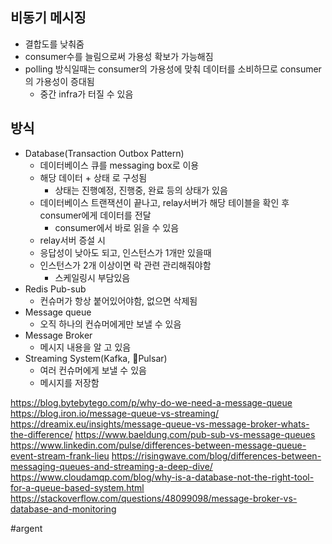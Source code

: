 ## 비동기 메시징
- 결합도를 낮춰줌
- consumer수를 늘림으로써 가용성 확보가 가능해짐
- polling 방식일때는 consumer의 가용성에 맞춰 데이터를 소비하므로 consumer의 가용성이 증대됨
	- 중간 infra가 터질 수 있음

## 방식
- Database(Transaction Outbox Pattern)
	- 데이터베이스 큐를 messaging box로 이용
	- 해당 데이터 + 상태 로 구성됨
		- 상태는 진행예정, 진행중, 완료 등의 상태가 있음
	- 데이터베이스 트랜잭션이 끝나고, relay서버가 해당 테이블을 확인 후 consumer에게 데이터를 전달
		- consumer에서 바로 읽을 수 있음
	- relay서버 증설 시 
	- 응답성이 낮아도 되고, 인스턴스가 1개만 있을때
	- 인스턴스가 2개 이상이면 락 관련 관리해줘야함
		- 스케일링시 부담있음
- Redis Pub-sub
	- 컨슈머가 항상 붙어있어야함, 없으면 삭제됨
- Message queue
	- 오직 하나의 컨슈머에게만 보낼 수 있음
- Message Broker
	- 메시지 내용을 알 고 있음
- Streaming System(Kafka, Pulsar)
	- 여러 컨슈머에게 보낼 수 있음
	- 메시지를 저장함

https://blog.bytebytego.com/p/why-do-we-need-a-message-queue
https://blog.iron.io/message-queue-vs-streaming/
https://dreamix.eu/insights/message-queue-vs-message-broker-whats-the-difference/
https://www.baeldung.com/pub-sub-vs-message-queues
https://www.linkedin.com/pulse/differences-between-message-queue-event-stream-frank-lieu
https://risingwave.com/blog/differences-between-messaging-queues-and-streaming-a-deep-dive/
https://www.cloudamqp.com/blog/why-is-a-database-not-the-right-tool-for-a-queue-based-system.html
https://stackoverflow.com/questions/48099098/message-broker-vs-database-and-monitoring

#argent 